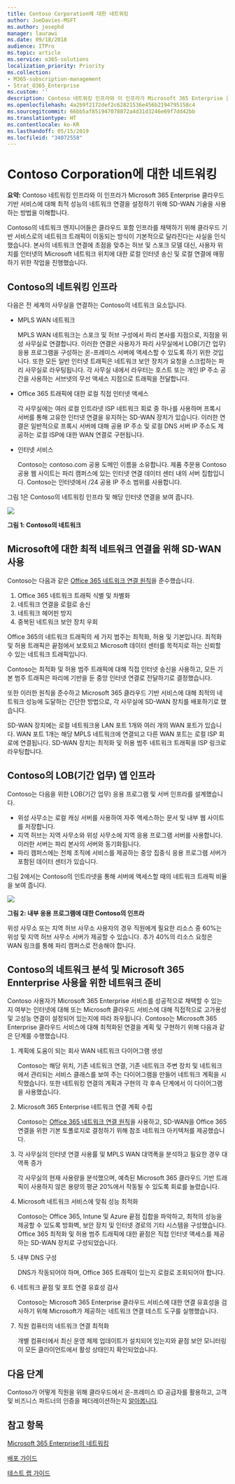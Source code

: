 ```yaml
---
title: Contoso Corporation에 대한 네트워킹
author: JoeDavies-MSFT
ms.author: josephd
manager: laurawi
ms.date: 09/18/2018
audience: ITPro
ms.topic: article
ms.service: o365-solutions
localization_priority: Priority
ms.collection:
- M365-subscription-management
- Strat_O365_Enterprise
ms.custom: ''
description: Contoso 네트워킹 인프라와 이 인프라가 Microsoft 365 Enterprise 클라우드 기반 서비스에 대해 최적 성능의 네트워크 연결을 설정하기 위해 SD-WAN 기술을 사용하는 방법을 이해합니다.
ms.openlocfilehash: 4a2b9f2172def2c62821536e456b2194795158c4
ms.sourcegitcommit: 66bb5af851947078872a4d31d3246e69f7dd42bb
ms.translationtype: HT
ms.contentlocale: ko-KR
ms.lasthandoff: 05/15/2019
ms.locfileid: "34072558"
---
```

# <a name="networking-for-the-contoso-corporation"></a>Contoso Corporation에 대한 네트워킹

**요약:** Contoso 네트워킹 인프라와 이 인프라가 Microsoft 365 Enterprise 클라우드 기반 서비스에 대해 최적 성능의 네트워크 연결을 설정하기 위해 SD-WAN 기술을 사용하는 방법을 이해합니다.

Contoso의 네트워크 엔지니어들은 클라우드 포함 인프라를 채택하기 위해 클라우드 기반 서비스로의 네트워크 트래픽이 이동되는 방식이 기본적으로 달라진다는 사실을 인식했습니다. 본사의 네트워크 연결에 초점을 맞추는 허브 및 스포크 모델 대신, 사용자 위치를 인터넷의 Microsoft 네트워크 위치에 대한 로컬 인터넷 송신 및 로컬 연결에 매핑하기 위한 작업을 진행했습니다.

## <a name="contosos-networking-infrastructure"></a>Contoso의 네트워킹 인프라

다음은 전 세계의 사무실을 연결하는 Contoso의 네트워크 요소입니다.

- MPLS WAN 네트워크

  MPLS WAN 네트워크는 스포크 및 허브 구성에서 파리 본사를 지점으로, 지점을 위성 사무실로 연결합니다. 이러한 연결은 사용자가 파리 사무실에서 LOB(기간 업무) 응용 프로그램을 구성하는 온-프레미스 서버에 액세스할 수 있도록 하기 위한 것입니다. 또한 모든 일반 인터넷 트래픽은 네트워크 보안 장치가 요청을 스크럽하는 파리 사무실로 라우팅됩니다. 각 사무실 내에서 라우터는 호스트 또는 개인 IP 주소 공간을 사용하는 서브넷의 무선 액세스 지점으로 트래픽을 전달합니다.

- Office 365 트래픽에 대한 로컬 직접 인터넷 액세스

  각 사무실에는 여러 로컬 인트라넷 ISP 네트워크 회로 중 하나를 사용하며 프록시 서버를 통해 고유한 인터넷 연결을 유지하는 SD-WAN 장치가 있습니다. 이러한 연결은 일반적으로 프록시 서버에 대해 공용 IP 주소 및 로컬 DNS 서버 IP 주소도 제공하는 로컬 ISP에 대한 WAN 연결로 구현됩니다.

- 인터넷 서비스

  Contoso는 contoso.com 공용 도메인 이름을 소유합니다. 제품 주문용 Contoso 공용 웹 사이트는 파리 캠퍼스에 있는 인터넷 연결 데이터 센터 내의 서버 집합입니다. Contoso는 인터넷에서 /24 공용 IP 주소 범위를 사용합니다.

그림 1은 Contoso의 네트워킹 인프라 및 해당 인터넷 연결을 보여 줍니다.

![](./media/contoso-networking/contoso-networking-fig1.png)
 
**그림 1: Contoso의 네트워크**

## <a name="use-of-sd-wan-for-optimal-network-connectivity-to-microsoft"></a>Microsoft에 대한 최적 네트워크 연결을 위해 SD-WAN 사용

Contoso는 다음과 같은 [Office 365 네트워크 연결 원칙](https://docs.microsoft.com/office365/enterprise/office-365-network-connectivity-principles)을 준수했습니다.

1. Office 365 네트워크 트래픽 식별 및 차별화
2. 네트워크 연결을 로컬로 송신
3. 네트워크 헤어핀 방지
4. 중복된 네트워크 보안 장치 우회

Office 365의 네트워크 트래픽의 세 가지 범주는 최적화, 허용 및 기본입니다. 최적화 및 허용 트래픽은 끝점에서 보호되고 Microsoft 데이터 센터를 목적지로 하는 신뢰할 수 있는 네트워크 트래픽입니다.

Contoso는 최적화 및 허용 범주 트래픽에 대해 직접 인터넷 송신을 사용하고, 모든 기본 범주 트래픽은 파리에 기반을 둔 중앙 인터넷 연결로 전달하기로 결정했습니다.

또한 이러한 원칙을 준수하고 Microsoft 365 클라우드 기반 서비스에 대해 최적의 네트워크 성능에 도달하는 간단한 방법으로, 각 사무실에 SD-WAN 장치를 배포하기로 했습니다.

SD-WAN 장치에는 로컬 네트워크용 LAN 포트 1개와 여러 개의 WAN 포트가 있습니다. WAN 포트 1개는 해당 MPLS 네트워크에 연결되고 다른 WAN 포트는 로컬 ISP 회로에 연결됩니다. SD-WAN 장치는 최적화 및 허용 범주 네트워크 트래픽을 ISP 링크로 라우팅합니다.

## <a name="contosos-line-of-business-app-infrastructure"></a>Contoso의 LOB(기간 업무) 앱 인프라

Contoso는 다음을 위한 LOB(기간 업무) 응용 프로그램 및 서버 인프라를 설계했습니다.

- 위성 사무소는 로컬 캐싱 서버를 사용하여 자주 액세스하는 문서 및 내부 웹 사이트를 저장합니다.
- 지역 허브는 지역 사무소와 위성 사무소에 지역 응용 프로그램 서버를 사용합니다. 이러한 서버는 파리 본사의 서버와 동기화됩니다.
- 파리 캠퍼스에는 전체 조직에 서비스를 제공하는 중앙 집중식 응용 프로그램 서버가 포함된 데이터 센터가 있습니다.

그림 2에서는 Contoso의 인트라넷을 통해 서버에 액세스할 때의 네트워크 트래픽 비율을 보여 줍니다.

![](./media/contoso-networking/contoso-networking-fig2.png)
 
**그림 2: 내부 응용 프로그램에 대한 Contoso의 인프라**

위성 사무소 또는 지역 허브 사무소 사용자의 경우 직원에게 필요한 리소스 중 60%는 위성 및 지역 허브 사무소 서버가 제공할 수 있습니다. 추가 40%의 리소스 요청은 WAN 링크를 통해 파리 캠퍼스로 전송해야 합니다.

## <a name="contosos-network-analysis-and-preparation-of-their-network-for-microsoft-365-enterprise"></a>Contoso의 네트워크 분석 및 Microsoft 365 Ennterprise 사용을 위한 네트워크 준비

Contoso 사용자가 Microsoft 365 Enterprise 서비스를 성공적으로 채택할 수 있는지 여부는 인터넷에 대해 또는 Microsoft 클라우드 서비스에 대해 직접적으로 고가용성 및 고성능 연결이 설정되어 있는지에 따라 좌우됩니다. Contoso는 Microsoft 365 Enterprise 클라우드 서비스에 대해 최적화된 연결을 계획 및 구현하기 위해 다음과 같은 단계를 수행했습니다.

1. 계획에 도움이 되는 회사 WAN 네트워크 다이어그램 생성

   Contoso는 해당 위치, 기존 네트워크 연결, 기존 네트워크 주변 장치 및 네트워크에서 관리되는 서비스 클래스를 보여 주는 다이어그램을 만들어 네트워크 계획을 시작했습니다. 또한 네트워킹 연결의 계획과 구현의 각 후속 단계에서 이 다이어그램을 사용했습니다.

2. Microsoft 365 Enterprise 네트워크 연결 계획 수립

   Contoso는 [Office 365 네트워크 연결 원칙](https://docs.microsoft.com/office365/enterprise/office-365-network-connectivity-principles)을 사용하고, SD-WAN을 Office 365 연결을 위한 기본 토폴로지로 결정하기 위해 참조 네트워크 아키텍처를 제공했습니다.

3. 각 사무실의 인터넷 연결 사용률 및 MPLS WAN 대역폭을 분석하고 필요한 경우 대역폭 증가

   각 사무실의 현재 사용량을 분석했으며, 예측된 Microsoft 365 클라우드 기반 트래픽이 사용하지 않은 용량의 평균 20%에서 작동될 수 있도록 회로를 늘렸습니다.

4. Microsoft 네트워크 서비스에 맞춰 성능 최적화

   Contoso는 Office 365, Intune 및 Azure 끝점 집합을 파악하고, 최적의 성능을 제공할 수 있도록 방화벽, 보안 장치 및 인터넷 경로의 기타 시스템을 구성했습니다. Office 365 최적화 및 허용 범주 트래픽에 대한 끝점은 직접 인터넷 액세스를 제공하는 SD-WAN 장치로 구성되었습니다.

5. 내부 DNS 구성

   DNS가 작동되어야 하며, Office 365 트래픽이 있는지 로컬로 조회되어야 합니다.

6. 네트워크 끝점 및 포트 연결 유효성 검사

   Contoso는 Microsoft 365 Enterprise 클라우드 서비스에 대한 연결 유효성을 검사하기 위해 Microsoft가 제공하는 네트워크 연결 테스트 도구를 실행했습니다.

7. 직원 컴퓨터의 네트워크 연결 최적화

   개별 컴퓨터에서 최신 운영 체제 업데이트가 설치되어 있는지와 끝점 보안 모니터링이 모든 클라이언트에서 활성 상태인지 확인되었습니다.

## <a name="next-step"></a>다음 단계

Contoso가 어떻게 직원을 위해 클라우드에서 온-프레미스 ID 공급자를 활용하고, 고객 및 비즈니스 파트너의 인증을 페더레이션하는지 [알아봅니다](contoso-identity.md).

## <a name="see-also"></a>참고 항목

[Microsoft 365 Enterprise의 네트워킹](networking-infrastructure.md)

[배포 가이드](deploy-microsoft-365-enterprise.md)

[테스트 랩 가이드](m365-enterprise-test-lab-guides.md)
